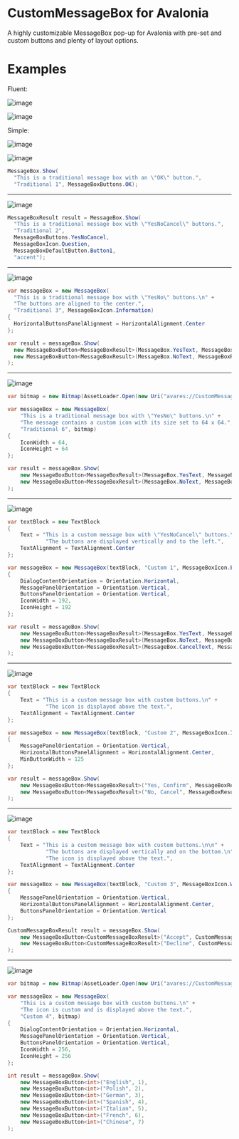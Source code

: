 # CustomMessageBox for Avalonia
A highly customizable MessageBox pop-up for Avalonia with pre-set and custom buttons and plenty of layout options.

# Examples
Fluent:

![image](https://github.com/Nickelony/CustomMessageBox.Avalonia/assets/20436882/e88a03a5-7d4d-4979-a5af-9544f2fac5a0)

![image](https://github.com/Nickelony/CustomMessageBox.Avalonia/assets/20436882/9ead634b-50b6-4b2a-ad13-10bfc2daafc3)

Simple:

![image](https://github.com/Nickelony/CustomMessageBox.Avalonia/assets/20436882/825bb0ec-8cbb-4628-81cf-aa8352301d26)

![image](https://github.com/Nickelony/CustomMessageBox.Avalonia/assets/20436882/38bc6f43-68d2-40c3-ad8b-448ec87ebbcc)

```cs
MessageBox.Show(
  "This is a traditional message box with an \"OK\" button.",
  "Traditional 1", MessageBoxButtons.OK);
```
---
![image](https://github.com/Nickelony/CustomMessageBox.Avalonia/assets/20436882/cdfaa29c-4681-40bf-ba1a-907ff498f21a)

```cs
MessageBoxResult result = MessageBox.Show(
  "This is a traditional message box with \"YesNoCancel\" buttons.",
  "Traditional 2",
  MessageBoxButtons.YesNoCancel,
  MessageBoxIcon.Question,
  MessageBoxDefaultButton.Button1,
  "accent");
```
---
![image](https://github.com/Nickelony/CustomMessageBox.Avalonia/assets/20436882/6e0b8e30-3a75-49a8-9567-7ba5435b755b)

```cs
var messageBox = new MessageBox(
  "This is a traditional message box with \"YesNo\" buttons.\n" +
  "The buttons are aligned to the center.",
  "Traditional 3", MessageBoxIcon.Information)
{
  HorizontalButtonsPanelAlignment = HorizontalAlignment.Center
};

var result = messageBox.Show(
  new MessageBoxButton<MessageBoxResult>(MessageBox.YesText, MessageBoxResult.Yes, SpecialButtonRole.IsDefault, "accent"),
  new MessageBoxButton<MessageBoxResult>(MessageBox.NoText, MessageBoxResult.No)
);
```
---
![image](https://github.com/Nickelony/CustomMessageBox.Avalonia/assets/20436882/50416bdf-a7d9-4e10-9c4a-7f7b060c9756)

```cs
var bitmap = new Bitmap(AssetLoader.Open(new Uri("avares://CustomMessageBox.Avalonia.Demo/Assets/avalonia-logo.ico")));

var messageBox = new MessageBox(
	"This is a traditional message box with \"YesNo\" buttons.\n" +
	"The message contains a custom icon with its size set to 64 x 64.",
	"Traditional 6", bitmap)
{
	IconWidth = 64,
	IconHeight = 64
};

var result = messageBox.Show(
	new MessageBoxButton<MessageBoxResult>(MessageBox.YesText, MessageBoxResult.Yes, SpecialButtonRole.IsDefault, "accent"),
	new MessageBoxButton<MessageBoxResult>(MessageBox.NoText, MessageBoxResult.No)
);
```
---
![image](https://github.com/Nickelony/CustomMessageBox.Avalonia/assets/20436882/966d04d7-e219-471f-8585-e7730066f551)

```cs
var textBlock = new TextBlock
{
	Text = "This is a custom message box with \"YesNoCancel\" buttons.\n" +
			"The buttons are displayed vertically and to the left.",
	TextAlignment = TextAlignment.Center
};

var messageBox = new MessageBox(textBlock, "Custom 1", MessageBoxIcon.Error)
{
	DialogContentOrientation = Orientation.Horizontal,
	MessagePanelOrientation = Orientation.Vertical,
	ButtonsPanelOrientation = Orientation.Vertical,
	IconWidth = 192,
	IconHeight = 192
};

var result = messageBox.Show(
	new MessageBoxButton<MessageBoxResult>(MessageBox.YesText, MessageBoxResult.Yes, SpecialButtonRole.IsDefault, "accent"),
	new MessageBoxButton<MessageBoxResult>(MessageBox.NoText, MessageBoxResult.No),
	new MessageBoxButton<MessageBoxResult>(MessageBox.CancelText, MessageBoxResult.Cancel, SpecialButtonRole.IsCancel)
);
```
---
![image](https://github.com/Nickelony/CustomMessageBox.Avalonia/assets/20436882/28756ccd-cfb9-46ef-ba57-dc783943682a)

```cs
var textBlock = new TextBlock
{
	Text = "This is a custom message box with custom buttons.\n" +
			"The icon is displayed above the text.",
	TextAlignment = TextAlignment.Center
};

var messageBox = new MessageBox(textBlock, "Custom 2", MessageBoxIcon.Information)
{
	MessagePanelOrientation = Orientation.Vertical,
	HorizontalButtonsPanelAlignment = HorizontalAlignment.Center,
	MinButtonWidth = 125
};

var result = messageBox.Show(
	new MessageBoxButton<MessageBoxResult>("Yes, Confirm", MessageBoxResult.Yes, SpecialButtonRole.IsDefault, "accent"),
	new MessageBoxButton<MessageBoxResult>("No, Cancel", MessageBoxResult.Cancel, SpecialButtonRole.IsCancel)
);
```
---
![image](https://github.com/Nickelony/CustomMessageBox.Avalonia/assets/20436882/75fa3bea-215b-4d16-abbb-9ef73aaa5df3)

```cs
var textBlock = new TextBlock
{
	Text = "This is a custom message box with custom buttons.\n\n" +
			"The buttons are displayed vertically and on the bottom.\n" +
			"The icon is displayed above the text.",
	TextAlignment = TextAlignment.Center
};

var messageBox = new MessageBox(textBlock, "Custom 3", MessageBoxIcon.Warning)
{
	MessagePanelOrientation = Orientation.Vertical,
	HorizontalButtonsPanelAlignment = HorizontalAlignment.Center,
	ButtonsPanelOrientation = Orientation.Vertical
};

CustomMessageBoxResult result = messageBox.Show(
	new MessageBoxButton<CustomMessageBoxResult>("Accept", CustomMessageBoxResult.Accept, SpecialButtonRole.None, "accent"),
	new MessageBoxButton<CustomMessageBoxResult>("Decline", CustomMessageBoxResult.Decline)
);
```
---
![image](https://github.com/Nickelony/CustomMessageBox.Avalonia/assets/20436882/1d6ab0f5-313c-4554-9559-0884a306aa92)

```cs
var bitmap = new Bitmap(AssetLoader.Open(new Uri("avares://CustomMessageBox.Avalonia.Demo/Assets/avalonia-logo.ico")));

var messageBox = new MessageBox(
	"This is a custom message box with custom buttons.\n" +
	"The icon is custom and is displayed above the text.",
	"Custom 4", bitmap)
{
	DialogContentOrientation = Orientation.Horizontal,
	MessagePanelOrientation = Orientation.Vertical,
	ButtonsPanelOrientation = Orientation.Vertical,
	IconWidth = 256,
	IconHeight = 256
};

int result = messageBox.Show(
	new MessageBoxButton<int>("English", 1),
	new MessageBoxButton<int>("Polish", 2),
	new MessageBoxButton<int>("German", 3),
	new MessageBoxButton<int>("Spanish", 4),
	new MessageBoxButton<int>("Italian", 5),
	new MessageBoxButton<int>("French", 6),
	new MessageBoxButton<int>("Chinese", 7)
);
```

